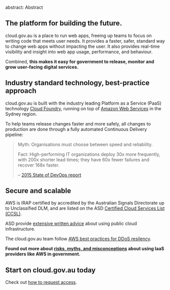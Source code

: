 abstract: Abstract

## The platform for building the future.

cloud.gov.au is a place to run web apps, freeing up teams to focus on writing code that meets user needs. It provides a faster, safer, standard way to change web apps without impacting the user. It also provides real-time visibility and insight into web app usage, performance, and behaviour.

Combined, **this makes it easy for government to release, monitor and grow user-facing digital services.**

## Industry standard technology, best-practice approach

cloud.gov.au is built with the industry leading Platform as a Service (PaaS) technology [Cloud Foundry](http://cloudfoundry.org/), running on top of [Amazon Web Services](http://aws.amazon.com/) in the Sydney region.

To help teams release changes faster and more safely, all changes to production are done through a fully automated Continuous Delivery pipeline:

> Myth: Organisations must choose between speed and reliability.
>
> Fact: High-performing IT organizations deploy 30x more frequently, with 200x shorter lead times; they have 60x fewer failures and recover 168x faster.
>
> – [2015 State of DevOps report](https://puppet.com/resources/white-paper/2015-state-devops-report)

## Secure and scalable

AWS is IRAP certified by accredited by the Australian Signals Directorate up to Unclassified DLM, and are listed on the ASD [Certified Cloud Services List (CCSL)](http://www.asd.gov.au/infosec/irap/certified_clouds.htm).

ASD provide [extensive written advice](http://www.asd.gov.au/publications/protect/cloud-security-tenants.htm) about using public cloud infrastructure.

The cloud.gov.au team follow [AWS best practices for DDoS resilency](https://d0.awsstatic.com/whitepapers/Security/DDoS_White_Paper.pdf).

**Found out more about [risks, myths, and misconceptions](https://speakerdeck.com/auxesis/aws-in-government-myths-risks-and-misconceptions) about using IaaS providers like AWS in government.**

## Start on cloud.gov.au today

Check out [how to request access](/usage/requesting_access/).
